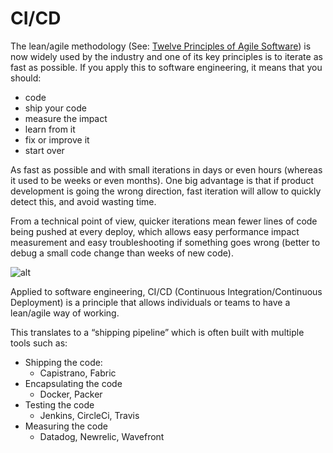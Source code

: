 # CI/CD
The lean/agile methodology (See: [Twelve Principles of Agile Software](http://agilemanifesto.org/principles.html)) is now widely used by the industry and one of its key principles is to iterate as fast as possible. If you apply this to software engineering, it means that you should:

- code
- ship your code
- measure the impact
- learn from it
- fix or improve it
- start over

As fast as possible and with small iterations in days or even hours (whereas it used to be weeks or even months). One big advantage is that if product development is going the wrong direction, fast iteration will allow to quickly detect this, and avoid wasting time.

From a technical point of view, quicker iterations mean fewer lines of code being pushed at every deploy, which allows easy performance impact measurement and easy troubleshooting if something goes wrong (better to debug a small code change than weeks of new code).

![alt](https://s3.amazonaws.com/alx-intranet.hbtn.io/uploads/medias/2020/9/75dbe73200b7537f462b0dd81ad010b7840436d8.png?X-Amz-Algorithm=AWS4-HMAC-SHA256&X-Amz-Credential=AKIARDDGGGOU65GPZGY3%2F20210509%2Fus-east-1%2Fs3%2Faws4_request&X-Amz-Date=20210509T035822Z&X-Amz-Expires=86400&X-Amz-SignedHeaders=host&X-Amz-Signature=d80238f86fff8b0925a67c4fa9beea132916e8a1fe5cb2ec342e2fb32fae6b54)

Applied to software engineering, CI/CD (Continuous Integration/Continuous Deployment) is a principle that allows individuals or teams to have a lean/agile way of working.

This translates to a “shipping pipeline” which is often built with multiple tools such as:

- Shipping the code:
    - Capistrano, Fabric
- Encapsulating the code
    - Docker, Packer
- Testing the code
    - Jenkins, CircleCi, Travis
- Measuring the code
    - Datadog, Newrelic, Wavefront